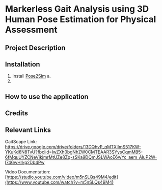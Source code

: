 # Markerless Gait Analysis using 3D Human Pose Estimation for Physical Assessment

## Project Description

## Installation
1. Install [Pose2Sim](https://github.com/perfanalytics/pose2sim)
  a. 
3. 
## How to use the application

## Credits

## Relevant Links
GaitScape Link: https://drive.google.com/drive/folders/13DQhvP_qMTXlImS517KW-YKuKd6N8TvU?fbclid=IwZXh0bgNhZW0CMTEAAR3SYysCqmMB5-6fMquUYZCNeVikjmrMtUZe8Zq-sSKa9DQmJSLWAoE6wYc_aem_AluP2W-l746wHrkg2Db4Pw

Video Documentation: [https://studio.youtube.com/video/m5nSLQs49M4/edit](https://www.youtube.com/watch?v=m5nSLQs49M4)


